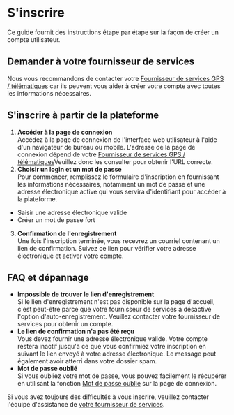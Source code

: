 # S'inscrire

Ce guide fournit des instructions étape par étape sur la façon de créer un compte utilisateur.

## Demander à votre fournisseur de services

Nous vous recommandons de contacter votre [Fournisseur de services GPS / télématiques](prestataire-de-services.md) car ils peuvent vous aider à créer votre compte avec toutes les informations nécessaires.

## S'inscrire à partir de la plateforme

1. **Accéder à la page de connexion**  
Accédez à la page de connexion de l'interface web utilisateur à l'aide d'un navigateur de bureau ou mobile. L'adresse de la page de connexion dépend de votre [Fournisseur de services GPS / télématiques](prestataire-de-services.md)Veuillez donc les consulter pour obtenir l'URL correcte.
2. **Choisir un login et un mot de passe**  
Pour commencer, remplissez le formulaire d'inscription en fournissant les informations nécessaires, notamment un mot de passe et une adresse électronique active qui vous servira d'identifiant pour accéder à la plateforme.
  - Saisir une adresse électronique valide
  - Créer un mot de passe fort
3. **Confirmation de l'enregistrement**  
Une fois l'inscription terminée, vous recevrez un courriel contenant un lien de confirmation. Suivez ce lien pour vérifier votre adresse électronique et activer votre compte.

## FAQ et dépannage

- **Impossible de trouver le lien d'enregistrement**  
Si le lien d'enregistrement n'est pas disponible sur la page d'accueil, c'est peut-être parce que votre fournisseur de services a désactivé l'option d'auto-enregistrement. Veuillez contacter votre fournisseur de services pour obtenir un compte.
- **Le lien de confirmation n'a pas été reçu**  
Vous devez fournir une adresse électronique valide. Votre compte restera inactif jusqu'à ce que vous confirmiez votre inscription en suivant le lien envoyé à votre adresse électronique. Le message peut également avoir atterri dans votre dossier spam.
- **Mot de passe oublié**  
Si vous oubliez votre mot de passe, vous pouvez facilement le récupérer en utilisant la fonction [Mot de passe oublié](../compte/recuperation-du-mot-de-passe.md) sur la page de connexion.

Si vous avez toujours des difficultés à vous inscrire, veuillez contacter l'équipe d'assistance de [votre fournisseur de services](prestataire-de-services.md).